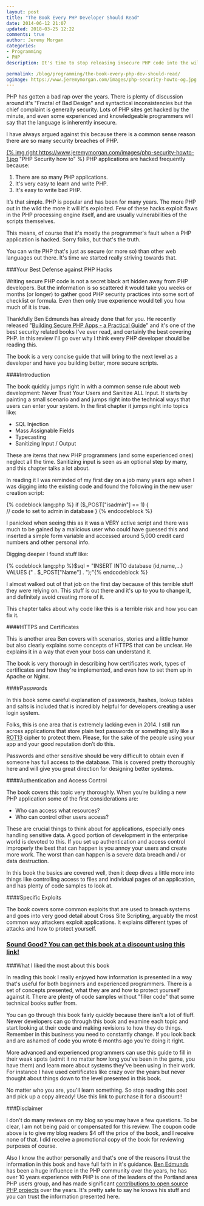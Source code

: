 ```yaml
---
layout: post
title: "The Book Every PHP Developer Should Read"
date: 2014-06-12 21:07
updated: 2018-03-25 12:22
comments: true
author: Jeremy Morgan
categories: 
- Programming
- PHP
description: It's time to stop releasing insecure PHP code into the wild. A book I read recently helps programmers write smarter, more secure PHP.

permalink: /blog/programming/the-book-every-php-dev-should-read/
ogimage: https://www.jeremymorgan.com/images/php-security-howto-og.jpg
---
```


PHP has gotten a bad rap over the years. There is plenty of discussion around it's "Fractal of Bad Design" and syntactical inconsistencies but the chief complaint is generally security. Lots of PHP sites get hacked by the minute, and even some experienced and knowledgeable programmers will say that the language is inherently insecure.
<!-- more -->

I have always argued against this because there is a common sense reason there are so many security breaches of PHP. 

<a href="http://buildingsecurephpapps.com/?coupon=jmorgan" target="_new">{% img right https://www.jeremymorgan.com/images/php-security-howto-1.jpg "PHP Security how to" %}</a>
PHP applications are hacked frequently because:

1. There are so many PHP applications. 
2. It's very easy to learn and write PHP.
3. It's easy to write bad PHP. 

It’s that simple. PHP is popular and has been for many years. The more PHP out in the wild the more it will it's exploited. Few of these hacks exploit flaws in the PHP processing engine itself, and are usually vulnerabilities of the scripts themselves.

This means, of course that it's mostly the programmer's fault when a PHP application is hacked. Sorry folks, but that's the truth. 

You can write PHP that's just as secure (or more so) than other web languages out there. It's time we started really striving towards that. 

###Your Best Defense against PHP Hacks

Writing secure PHP code is not a secret black art hidden away from PHP developers. But the information is so scattered it would take you weeks or months (or longer) to gather good PHP security practices into some sort of checklist or formula. Even then only true experience would tell you how much of it is true. 

Thankfully Ben Edmunds has already done that for you. He recently released "[Building Secure PHP Apps - a Practical Guide](http://buildingsecurephpapps.com/?coupon=jmorgan)" and it's one of the best security related books I've ever read, and certainly the best covering PHP. In this review I'll go over why I think every PHP developer should be reading this. 

The book is a very concise guide that will bring to the next level as a developer and have you building better, more secure scripts. 

####Introduction

The book quickly jumps right in with a common sense rule about web development: Never Trust Your Users and Sanitize ALL Input. It starts by painting a small scenario and and jumps right into the technical ways that users can enter your system. In the first chapter it jumps right into topics like:

- SQL Injection
- Mass Assignable Fields
- Typecasting
- Sanitizing Input / Output

These are items that new PHP programmers (and some experienced ones) neglect all the time. Sanitizing input is seen as an optional step by many, and this chapter talks a lot about. 

In reading it I was reminded of my first day on a job many years ago when I was digging into the existing code and found the following in the new user creation script:

{% codeblock lang:php %}
if ($_POST["isadmin"] == 1) {  
// code to set to admin in database 
}
{% endcodeblock %}

I panicked when seeing this as it was a VERY active script and there was much to be gained by a malicious user who could have guessed this and inserted a simple form variable and accessed around 5,000 credit card numbers and other personal info. 

Digging deeper I found stuff like:

{% codeblock lang:php %}$sql = "INSERT INTO database (id,name,...) VALUES (" . $_POST["Name"] . ");"{% endcodeblock %}

I almost walked out of that job on the first day because of this terrible stuff they were relying on. This stuff is out there and it's up to you to change it, and definitely avoid creating more of it. 

This chapter talks about why code like this is a terrible risk and how you can fix it. 

####HTTPS and Certificates

This is another area Ben covers with scenarios, stories and a little humor but also clearly explains some concepts of HTTPS that can be unclear. He explains it in a way that even your boss can understand it. 

The book is very thorough in describing how certificates work, types of certificates and how they're implemented, and even how to set them up in Apache or Nginx. 

####Passwords

In this book some careful explanation of passwords, hashes, lookup tables and salts is included that is incredibly helpful for developers creating a user login system. 

Folks, this is one area that is extremely lacking even in 2014. I still run across applications that store plain text passwords or something silly like a [ROT13](http://en.wikipedia.org/wiki/ROT13) cipher to protect them. Please, for the sake of the people using your app and your good reputation don’t do this.

Passwords and other sensitive should be very difficult to obtain even if someone has full access to the database. This is covered pretty thoroughly here and will give you great direction for designing better systems. 

####Authentication and Access Control

The book covers this topic very thoroughly. When you’re building a new PHP application some of the first considerations are:

- Who can access what resources?
- Who can control other users access?

These are crucial things to think about for applications, especially ones handling sensitive data. A good portion of development in the enterprise world is devoted to this. If you set up authentication and access control improperly the best that can happen is you annoy your users and create more work. The worst than can happen is a severe data breach and / or data destruction. 
 
In this book the basics are covered well, then it deep dives a little more into things like controlling access to files and individual pages of an application, and has plenty of code samples to look at. 

####Specific Exploits

The book covers some common exploits that are used to breach systems and goes into very good detail about Cross Site Scripting, arguably the most common way attackers exploit applications. It explains different types of attacks and how to protect yourself. 

<a href="http://buildingsecurephpapps.com/?coupon=jmorgan"><h3>Sound Good? You can get this book at a discount using this link!</h3></a>

###What I liked the most about this book

In reading this book I really enjoyed how information is presented in a way that's useful for both beginners and experienced programmers. There is a set of concepts presented, what they are and how to protect yourself against it. There are plenty of code samples without "filler code" that some technical books suffer from. 

You can go through this book fairly quickly because there isn't a lot of fluff. Newer developers can go through this book and examine each topic and start looking at their code and making revisions to how they do things. Remember in this business you need to constantly change. If you look back and are ashamed of code you wrote 6 months ago you're doing it right. 

More advanced and experienced programmers can use this guide to fill in their weak spots (admit it no matter how long you've been in the game, you have them) and learn more about systems they've been using in their work. For instance I have used certificates like crazy over the years but never thought about things down to the level presented in this book.

No matter who you are, you'll learn something. So stop reading this post and pick up a copy already! Use this link to purchase it for a discount!!

###Disclaimer

I don't do many reviews on my blog so you may have a few questions. To be clear, I am not being paid or compensated for this review. The coupon code above is to give my blog readers $4 off the price of the book, and I receive none of that. I did receive a promotional copy of the book for reviewing purposes of course. 

Also I know the author personally and that's one of the reasons I trust the information in this book and have full faith in it's guidance. [Ben Edmunds](http://benedmunds.com/) has been a huge influence in the PHP community over the years, he has over 10 years experience with PHP is one of the leaders of the Portland area PHP users group, and has made significant [contributions to open source PHP projects](http://benedmunds.com/code.html) over the years. It's pretty safe to say he knows his stuff and you can trust the information presented here.